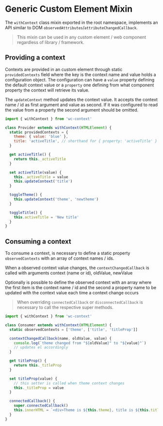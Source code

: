 # Generic Custom Element Mixin

The `withContext` class mixin exported in the root namespace, implements an API similar to DOM `observedAttributes`/`attributeChangedCallback`.

> This mixin can be used in any custom element / web component regardless of library / framework.

## Providing a context

Contexts are provided in an custom element through static `providedContexts` field where the key is the context name and value holds a configuration object. The configuration can have a `value` property defining the default context value or a `property` one defining from what component property the context will retrieve its value.

The `updateContext` method updates the context value. It accepts the context name / id as first argument and value as second. If it was configured to read the value from a property the second argument should be omitted.

```javascript
import { withContext } from 'wc-context'

class Provider extends withContext(HTMLElement) {
  static providedContexts = {
    theme: { value: 'blue' },
    title: 'activeTitle', // shorthand for { property: 'activeTitle' }
  }

  get activeTitle() {
    return this._activeTitle
  }

  set activeTitle(value) {
    this._activeTitle = value
    this.updateContext('title')
  }

  toggleTheme() {
    this.updateContext('theme', 'newtheme')
  }

  toggleTitle() {
    this.activeTitle = 'New title'
  }
}
```

## Consuming a context

To consume a context, is necessary to define a static property `observedContexts` with an array of context names / ids.

When a observed context value changes, the `contextChangedCallback` is called with arguments context (name or id), oldValue, newValue

Optionally is possible to define the observed context with an array where the first item is the context name / id and the second a property name to be updated with the context value each time a context change occurs

> When overriding `connectedCallback` or `disconnectedCallback` is necessary to call the respective super methods.

```javascript
import { withContext } from 'wc-context'

class Consumer extends withContext(HTMLElement) {
  static observedContexts = ['theme', ['title', 'titleProp']]

  contextChangedCallback(name, oldValue, value) {
    console.log(`theme changed from "${oldValue}" to "${value}"`)
    // updates el accordingly
  }

  get titleProp() {
    return this._titleProp
  }

  set titleProp(value) {
    // this setter is called when theme context changes
    this._titleProp = value
  }

  connectedCallback() {
    super.connectedCallback()
    this.innerHTML = `<div>Theme is ${this.theme}, title is ${this.titleProp}</div>`
  }
}
```
